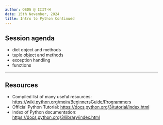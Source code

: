 ```yaml
---
author: OSDG @ IIIT-H
date: 15th November, 2024
title: Intro to Python Continued
---
```


## Session agenda

- dict object and methods
- tuple object and methods
- exception handling
- functions

---

## Resources

- Compiled list of many useful resources: https://wiki.python.org/moin/BeginnersGuide/Programmers
- Official Python Tutorial: https://docs.python.org/3/tutorial/index.html
- Index of Python documentation: https://docs.python.org/3/library/index.html
